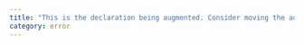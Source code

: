 ```yaml
---
title: "This is the declaration being augmented. Consider moving the augmenting declaration into the same file."
category: error
---
```

